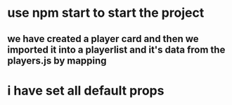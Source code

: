# use npm start to start the project 
## we have created a player card and then we imported it into a playerlist and it's data  from the players.js by mapping
# i have set all default props 